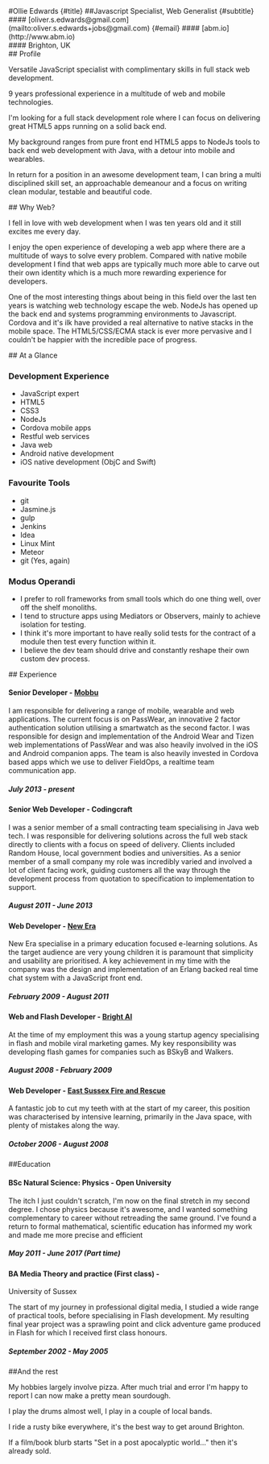 <link rel="stylesheet" href="https://maxcdn.bootstrapcdn.com/bootstrap/3.3.5/css/bootstrap.min.css"></link>
<link rel="stylesheet" href="cv.css"></link>

<div class="container-fluid">

<div class="row">

<div class="col-md-4">
<div class="titleBlock">
#Ollie Edwards {#title}
##Javascript Specialist, Web Generalist {#subtitle}
</div>
</div>

<div class="col-md-4 contact">
#### [oliver.s.edwards@gmail.com](mailto:oliver.s.edwards+jobs@gmail.com) {#email}
#### [abm.io](http://www.abm.io)
</div>

<div class="col-md-4 location">
#### Brighton, UK
</div>

</div>

<div class="row">

<div class="col-md-6 profile">
## Profile

Versatile JavaScript specialist with complimentary skills in full stack web
development.

9 years professional experience in a multitude of web and mobile technologies.

I'm looking for a full stack development role where I can focus on delivering great HTML5 apps running on a solid back end.

My background ranges from pure front end HTML5 apps to NodeJs tools to back end web
development with Java, with a detour into mobile and wearables.

In return for a position in an awesome development team, I can bring a multi disciplined
skill set, an approachable demeanour and a focus on writing clean modular,
testable and beautiful code.
</div>

<div class="col-md-6 whyWeb">
## Why Web?

I fell in love with web development when I was ten years old and it still excites me every day.

I enjoy the open experience of developing a web app where there are a multitude of ways to solve every problem.
Compared with native mobile development I find that web apps are typically much more able to carve out their own identity
which is a much more rewarding experience for developers.

One of the most interesting things about being in this field over the last ten years is watching web technology escape the web.
NodeJs has opened up the back end and systems programming environments to Javascript. Cordova and it's ilk have provided a real
alternative to native stacks in the mobile space. The HTML5/CSS/ECMA stack is ever more pervasive and I couldn't be
happier with the incredible pace of progress.
</div>

</div>

<div class="row">
<div class="col-md-12 glance">
## At a Glance
</div>
</div>

<div class="row">
<div class="col-md-3 glance">

### Development Experience
* JavaScript expert
* HTML5
* CSS3
* NodeJs
* Cordova mobile apps
* Restful web services
* Java web
* Android native development
* iOS native development (ObjC and Swift)
</div>
<div class="col-md-3 tools">

### Favourite Tools
* git
* Jasmine.js
* gulp
* Jenkins
* Idea
* Linux Mint
* Meteor
* git (Yes, again)

</div>
<div class="col-md-6 modus">

### Modus Operandi

* I prefer to roll frameworks from small tools which do one thing well, over off the shelf monoliths.
* I tend to structure apps using Mediators or Observers, mainly to achieve isolation for testing.
* I think it's more important to have really solid tests for the contract of a module then test every function within it.
* I believe the dev team should drive and constantly reshape their own custom dev process.

</div>
</div>

<div class="row">
<div class="col-md-6 experience">
## Experience

#### Senior Developer - [Mobbu](http://www.mobbu.com)

I am responsible for delivering a range of mobile, wearable and web applications. The current focus is on PassWear, an
innovative 2 factor authentication solution utilising a smartwatch as the second factor. I was responsible for design and
implementation of the Android Wear and Tizen web implementations of PassWear and was also heavily involved in the iOS and Android companion apps.
The team is also heavily invested in Cordova based apps which we use to deliver FieldOps, a realtime team communication app.

##### July 2013 - present

#### Senior Web Developer - Codingcraft

I was a senior member of a small contracting team specialising in Java web tech. I was responsible for delivering solutions
across the full web stack directly to clients with a focus on speed of delivery. Clients included Random House,
local government bodies and universities. As a senior member of a small company my role was incredibly varied and involved
a lot of client facing work, guiding customers all the way through the development process from quotation to specification to
implementation to support.

##### August 2011 - June 2013

#### Web Developer - [New Era](http://www.neweraed.co.uk)

New Era specialise in a primary education focused e-learning solutions. As
the target audience are very young children it is paramount that simplicity
and usability are prioritised. A key achievement in my time with the
company was the design and implementation of an Erlang
backed real time chat system with a JavaScript front end.

##### February 2009 - August 2011

#### Web and Flash Developer - [Bright AI](http://www.brightai.net/)

At the time of my employment this was a young startup agency specialising
in flash and mobile viral marketing games. My key responsibility was
developing flash games for companies such as BSkyB and Walkers.

##### August 2008 - February 2009

#### Web Developer - [East Sussex Fire and Rescue](http://www.esfrs.org/)

A fantastic job to cut my teeth with at the start of my career, this position
was characterised by intensive learning, primarily in the Java space, with
plenty of mistakes along the way.

##### October 2006 - August 2008

</div>
<div class="col-md-6 education">

##Education

#### BSc Natural Science: Physics - Open University

The itch I just couldn't scratch, I'm now on the final stretch in my
second degree. I chose physics because it's awesome, and I wanted
something complementary to career without retreading the same ground.
I've found a return to formal mathematical, scientific education has
informed my work and made me more precise and efficient

##### May 2011 - June 2017 (Part time)

#### BA Media Theory and practice (First class) -
University of Sussex

The start of my journey in professional digital media, I studied a wide range
of practical tools, before specialising in Flash development. My resulting final
year project was a sprawling point and click adventure game produced
in Flash for which I received first class honours.

##### September 2002 - May 2005

##And the rest

My hobbies largely involve pizza. After much trial and error I'm happy to report I can now make a pretty mean sourdough.

I play the drums almost well, I play in a couple of local bands.

I ride a rusty bike everywhere, it's the best way to get around Brighton.

If a film/book blurb starts "Set in a post apocalyptic world..." then it's already sold.

</div>
</div>

</div>